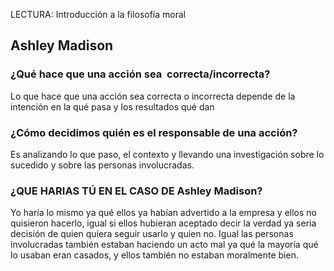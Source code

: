  LECTURA: Introducción a la filosofía moral

## Ashley Madison



### ¿Qué hace que una acción sea  correcta/incorrecta?

Lo que hace que una acción sea correcta o incorrecta depende de la intención en la qué pasa y los resultados qué dan 

### ¿Cómo decidimos quién es el responsable de una acción?

Es analizando lo que paso, el contexto y llevando una investigación sobre lo sucedido y sobre las personas involucradas.

### ¿QUE HARIAS TÚ EN EL CASO DE Ashley Madison?

Yo haría lo mismo ya qué ellos ya habían advertido a la empresa y ellos no quisieron hacerlo, igual si ellos hubieran aceptado decir la verdad ya seria decisión de quien quiera seguir usarlo y quien no. 
Igual las personas involucradas también estaban haciendo un acto mal ya qué la mayoría qué lo usaban eran casados, y ellos también no estaban moralmente bien.
